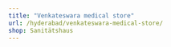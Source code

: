 ```yaml
---
title: "Venkateswara medical store"
url: /hyderabad/venkateswara-medical-store/
shop: Sanitätshaus
---
```

